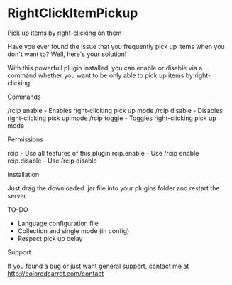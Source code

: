 # RightClickItemPickup
Pick up items by right-clicking on them

Have you ever found the issue that you frequently pick up items when you don't want to? Well, here's your solution!

With this powerfull plugin installed, you can enable or disable via a command whether you want to be only able to pick up items by right-clicking.

Commands

/rcip enable - Enables right-clicking pick up mode
/rcip disable - Disables right-clicking pick up mode
/rcip toggle - Toggles right-clicking pick up mode

Permissions

rcip - Use all features of this plugin
rcip.enable - Use /rcip enable
rcip.disable - Use /rcip disable

Installation

Just drag the downloaded .jar file into your plugins folder and restart the server.

TO-DO

- Language configuration file
- Collection and single mode (in config)
- Respect pick up delay

Support

If you found a bug or just want general support, contact me at http://coloredcarrot.com/contact
